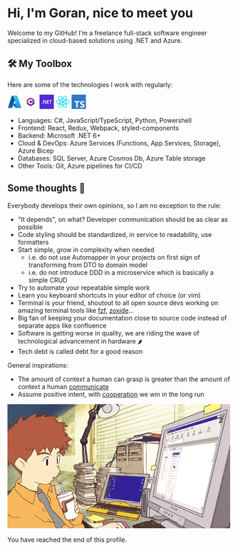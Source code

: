 # Hi, I'm Goran, nice to meet you

Welcome to my GitHub! I'm a freelance full-stack software engineer specialized in cloud-based solutions using .NET and Azure.

## 🛠️ My Toolbox

Here are some of the technologies I work with regularly:

<div>
  <img src="./assets/azure.png" width="32" height="32" alt="azure">
  <img src="./assets/csharp.png" width="32" height="32" alt="csharp">
  <img src="./assets/dotnet.png" width="32" height="32" alt="dotnet">
  <img src="./assets/react.png" width="32" height="32" alt="react">
  <img src="./assets/typescript.png" width="32" height="32" alt="typescript">
</div>

- Languages: C#, JavaScript/TypeScript, Python, Powershell
- Frontend: React, Redux, Webpack, styled-components
- Backend: Microsoft .NET 6+
- Cloud & DevOps: Azure Services (Functions, App Services, Storage), Azure Bicep
- Databases: SQL Server, Azure Cosmos Db, Azure Table storage
- Other Tools: Git, Azure pipelines for CI/CD

## Some thoughts 🧠

Everybody develops their own opinions, so I am no exception to the rule:

- "It depends", on what? Developer communication should be as clear as possible
- Code styling should be standardized, in service to readability, use formatters
- Start simple, grow in complexity when needed
  - i.e. do not use Automapper in your projects on first sign of transforming from DTO to domain model
  - i.e. do not introduce DDD in a microservice which is basically a simple CRUD
- Try to automate your repeatable simple work
- Learn you keyboard shortcuts in your editor of choice (or vim)
- Terminal is your friend, shoutout to all open source devs working on amazing terminal tools like [fzf](https://github.com/junegunn/fzf), [zoxide](https://github.com/ajeetdsouza/zoxide)...
- Big fan of keeping your documentation close to source code instead of separate apps like confluence
- Software is getting worse in quality, we are riding the wave of technological advancement in hardware 🌶️
- Tech debt is called debt for a good reason

General inspirations:

- The amount of context a human can grasp is greater than the amount of context a human [communicate](https://www.youtube.com/watch?v=ZSRHeXYDLko)
- Assume positive intent, with [cooperation](https://www.youtube.com/watch?v=mScpHTIi-kM) we win in the long run

![digimon-izzy](./assets/digimon-izzy.gif)

You have reached the end of this profile.

